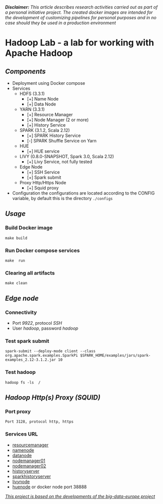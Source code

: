 *__Disclaimer:__* *This article describes research activities carried out as part of a personal initiative project. The created docker images are intended for the development of customizing pipelines for personal purposes and in no case should they be used in a production environment*

# Hadoop Lab - a lab for working with Apache Hadoop
## *Components*
+ Deployment using Docker compose
+ Services
    + HDFS (3.3.1)
        + [+] Name Node
        + [+] Data Node
    + YARN (3.3.1)
        + [+] Resource Manager
        + [+] Node Manager (2 or more)
        + [+] History Service
    + SPARK (3.1.2, Scala 2.12)
        + [+] SPARK History Service
        + [-] SPARK Shuffle Service on Yarn
    + HUE
        + [+] HUE service
    + LIVY (0.8.0-SNAPSHOT, Spark 3.0, Scala 2.12)
        + [+] Livy Service, not fully tested 
    + Edge Node 
        + [+] SSH Service
        + [+] Spark submit
    + Proxy Http/Https Node 
        + [+] Squid proxy
+ Configuration
     the configurations are located according to the CONFIG variable, by default this is the directory `./configs`


## *Usage*
### Build Docker image
`make build`
### Run Docker compose services
`make  run`
### Clearing all artifacts
`make clean`

## *Edge node*
### Connectivity
   + Port *9922*, protocol *SSH*
   + User *hadoop*, password *hadoop*

### Test spark submit
   `spark-submit --deploy-mode client --class org.apache.spark.examples.SparkPi $SPARK_HOME/examples/jars/spark-examples_2.12-3.1.2.jar 10`
### Test hadoop
   `hadoop fs -ls  /`

## *Hadoop Http(s) Proxy (SQUID)*
### Port proxy
    Port 3128, protocol http, https 
### Services URL
 + [resourcemanager](http://resourcemanager:8088)
 + [namenode](http://namenode:9870)
 + [datanode](http://datanode:9864)
 + [nodemanager01](http://nodemanager01:8042)
 + [nodemanager02](http://nodemanager02:8042)
 + [historyserver](http://historyserver:8188)
 + [sparkhistoryserver](http://sparkhistoryserver:18080)
 + [livynode](http://livynode:8998)
 + [huenode](http://huenode:8888) or docker node port 38888

*[This project is based on the developments of the big-data-europe project](https://github.com/big-data-europe/docker-hadoop)*
